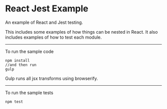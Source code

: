 React Jest Example
==================

An example of React and Jest testing.


This includes some examples of how things can be nested in React. It also includes examples of how to test each module.

---

To run the sample code

```
npm install
//and then run
gulp
```
Gulp runs all jsx transforms using browserify. 

---

To run the sample tests

```
npm test
```
